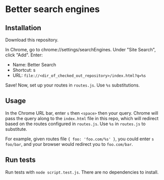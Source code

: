 # Better search engines

## Installation

Download this repository.

In Chrome, go to chrome://settings/searchEngines. Under "Site Search", click "Add". Enter:

* Name: Better Search
* Shortcut: s
* URL: `file://<dir_of_checked_out_repository>/index.html?q=%s`

Save! Now, set up your routes in `routes.js`. Use `%s` substitutions.

## Usage

In the Chrome URL bar, enter `s` then `<space>` then your query. Chrome will pass the query along to the `index.html` file in this repo, which will redirect based on the routes configured in `routes.js`. Use `%s` in `routes.js` to substitute.

For example, given routes file `{ foo: 'foo.com/%s' }`, you could enter `s foo/bar`, and your browser would redirect you to `foo.com/bar`.

## Run tests

Run tests with `node script.test.js`. There are no dependencies to install.
